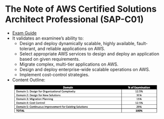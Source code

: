 # The Note of AWS Certified Solutions Architect Professional (SAP-C01)
- [Exam Guide](https://d1.awsstatic.com/training-and-certification/docs-sa-pro/AWS-Certified-Solutions-Architect-Professional_Exam-Guide.pdf)
- It validates an examinee’s ability to:
    - Design and deploy dynamically scalable, highly available, fault-tolerant, and reliable applications on AWS.
    - Select appropriate AWS services to design and deploy an application based on given requirements.
    - Migrate complex, multi-tier applications on AWS.
    - Design and deploy enterprise-wide scalable operations on AWS.
    - Implement cost-control strategies.
- Content Outline:
    ![./images/exam/content_outline.png](./images/exam/content_outline.png)
